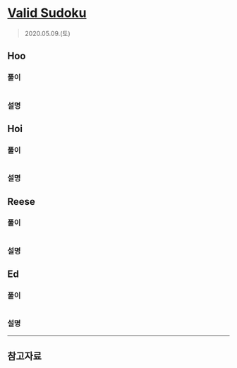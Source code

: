 # [Valid Sudoku](https://leetcode.com/explore/interview/card/top-interview-questions-easy/92/array/769/)

> 2020.05.09.(토)

## Hoo
 
### 풀이

```js
```

### 설명

## Hoi

### 풀이

```js
```

### 설명

## Reese

### 풀이

```js
```

### 설명

## Ed

### 풀이

```js
```

### 설명

---

## 참고자료
